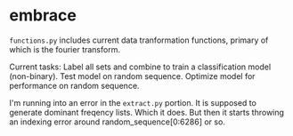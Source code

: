 # embrace

`functions.py` includes current data tranformation functions, primary of which is the fourier transform.

Current tasks:
Label all sets and combine to train a classification model (non-binary).
Test model on random sequence. 
Optimize model for performance on random sequence.


I'm running into an error in the `extract.py` portion. It is supposed to generate dominant freqency lists. Which it does. But then it starts throwing an indexing error around random_sequence[0:6286] or so.
